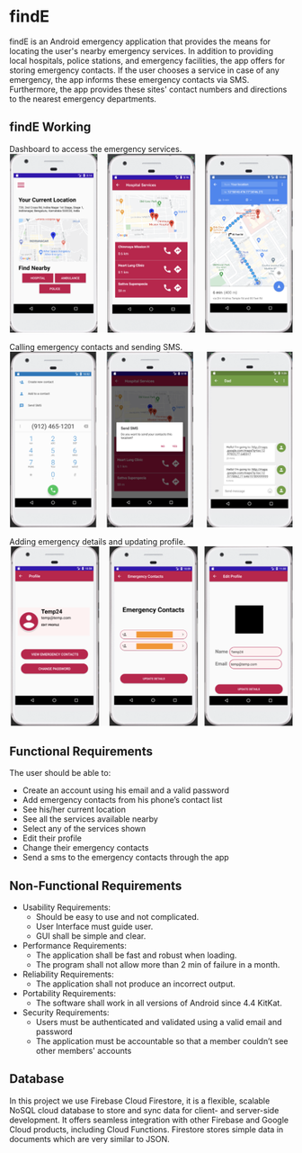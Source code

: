 # findE

findE is an Android emergency application that provides the means
for locating the user's nearby emergency services. In addition to providing local hospitals, police stations, and emergency facilities, the app offers for storing emergency contacts. If the user chooses a service in case of any emergency, the app informs these emergency contacts via SMS. Furthermore, the app provides these sites' contact numbers and directions to the nearest emergency departments. 

## findE Working

Dashboard to access the emergency services.
![Dashboard](output/img1.png)


Calling emergency contacts and sending SMS.
![Call emergency contacts and sending SMS](output/img2.png)


Adding emergency details and updating profile.
![Adding emergency contacts](output/img3.png)


## Functional Requirements

The user should be able to:
- Create an account using his email and a valid password
- Add emergency contacts from his phone’s contact list
- See his/her current location
- See all the services available nearby
- Select any of the services shown 
- Edit their profile
- Change their emergency contacts
- Send a sms to the emergency contacts through  the app

## Non-Functional Requirements

- Usability Requirements:
  - Should be easy to use and not complicated.
  - User Interface must guide user.
  - GUI shall be simple and clear.
- Performance Requirements:
  - The application shall be fast and robust when loading.
  - The program shall not allow more than 2 min of failure in a month.
- Reliability Requirements:
  - The application shall not produce an incorrect output.
- Portability Requirements:
  - The software shall work in all versions of Android since 4.4 KitKat.
- Security Requirements:
  - Users must be authenticated and validated using a valid email and password
  - The  application  must be accountable so that a member couldn’t see other members' accounts


## Database

In this project we use Firebase Cloud Firestore, it is
a flexible, scalable NoSQL cloud database to store and sync data for client- and server-side
development. It offers seamless integration with other Firebase and Google Cloud products, including
Cloud Functions. Firestore stores simple data in documents which are very similar to JSON.



